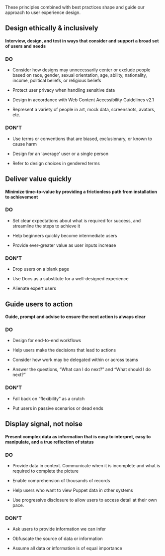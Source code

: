 These principles combined with best practices shape and guide our approach to user experience design.

## Design ethically & inclusively

#### Interview, design, and test in ways that consider and support a broad set of users and needs

<div class="rc-columns">
  <div class="rc-column pds-width-50-percent pds-gutter">

### DO

- Consider how designs may unnecessarily center or exclude people based on race, gender, sexual orientation, age, ability, nationality, income, political beliefs, or religious beliefs
- Protect user privacy when handling sensitive data
- Design in accordance with Web Content Accessibility Guidelines v2.1
- Represent a variety of people in art, mock data, screenshots, avatars, etc.

  </div>
  <div class="rc-column pds-width-50-percent pds-gutter">

### DON'T

- Use terms or conventions that are biased, exclusionary, or known to cause harm
- Design for an ‘average’ user or a single person
- Refer to design choices in gendered terms

    </div>
  </div>

## Deliver value quickly

#### Minimize time-to-value by providing a frictionless path from installation to achievement

<div class="rc-columns">
  <div class="rc-column pds-width-50-percent pds-gutter">

### DO

- Set clear expectations about what is required for success, and streamline the steps to achieve it
- Help beginners quickly become intermediate users
- Provide ever-greater value as user inputs increase

  </div>
  <div class="rc-column pds-width-50-percent pds-gutter">

### DON'T

- Drop users on a blank page
- Use Docs as a substitute for a well-designed experience
- Alienate expert users

    </div>
  </div>

## Guide users to action

#### Guide, prompt and advise to ensure the next action is always clear

<div class="rc-columns">
  <div class="rc-column pds-width-50-percent pds-gutter">

### DO

- Design for end-to-end workflows
- Help users make the decisions that lead to actions
- Consider how work may be delegated within or across teams
- Answer the questions, “What can I do next?” and “What should I do next?”

  </div>
  <div class="rc-column pds-width-50-percent pds-gutter">

### DON'T

- Fall back on “flexibility” as a crutch
- Put users in passive scenarios or dead ends

    </div>
  </div>

## Display signal, not noise

#### Present complex data as information that is easy to interpret, easy to manipulate, and a true reflection of status

<div class="rc-columns">
  <div class="rc-column pds-width-50-percent pds-gutter">

### DO

- Provide data in context. Communicate when it is incomplete and what is required to complete the picture
- Enable comprehension of thousands of records
- Help users who want to view Puppet data in other systems
- Use progressive disclosure to allow users to access detail at their own pace.

  </div>
  <div class="rc-column pds-width-50-percent pds-gutter">

### DON'T

- Ask users to provide information we can infer
- Obfuscate the source of data or information
- Assume all data or information is of equal importance

    </div>
  </div>
